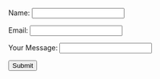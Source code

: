 
<html>
  <head>
    <meta charset="utf-8">
    <meta name="viewport" content="width=device-width">
  </head>
  <body>

  <main>



 <form action="#" method="POST">
<p><label for ="name"> Name: </label>
<input id = "name" type = "text" name = "Name"> </p>

<p><label for = "email"> Email: </label>
<input id = "email" type = "text" name = "Email"></p>

<p><label for = "usermessage"> Your Message: </label>
<input id = "usermessage" type = "text" name = "Your message"> </p>

<button type = "submit"> Submit </button>
</form> 
</main>
